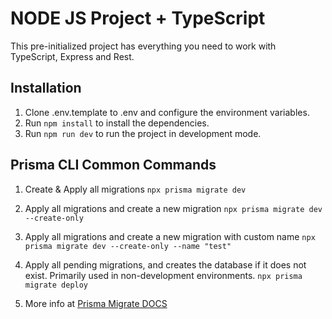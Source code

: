 # NODE JS Project + TypeScript

This pre-initialized project has everything you need to work with TypeScript, Express and Rest.


## Installation

1. Clone .env.template to .env and configure the environment variables.
2. Run `npm install` to install the dependencies.
4. Run `npm run dev` to run the project in development mode.

## Prisma CLI Common Commands
1. Create & Apply all migrations `npx prisma migrate dev`
2. Apply all migrations and create a new migration  `npx prisma migrate dev --create-only`
3. Apply all migrations and create a new migration with custom name `npx prisma migrate dev --create-only --name "test"`

4. Apply all pending migrations, and creates the database if it does not exist. Primarily used in non-development environments. `npx prisma migrate deploy`
5. More info at [Prisma Migrate DOCS](https://www.prisma.io/docs/orm/prisma-migrate)
